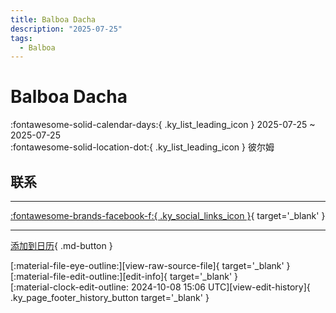```yaml
---
title: Balboa Dacha
description: "2025-07-25"
tags:
  - Balboa
---
```


# Balboa Dacha 

:fontawesome-solid-calendar-days:{ .ky_list_leading_icon } 2025-07-25 ~ 2025-07-25  
:fontawesome-solid-location-dot:{ .ky_list_leading_icon } 彼尔姆  

## 联系


---

 [:fontawesome-brands-facebook-f:{ .ky_social_links_icon }](https://www.facebook.com/events/1613028629569884){ target='_blank' }

---

[添加到日历](https://swing.news/ics/zh-Hans/2025/ru/balboa-dacha-2025.ics){ .md-button }

<div class="ky_page_footer" markdown>
<div class="ky_page_footer_trailing" markdown="span">
[:material-file-eye-outline:][view-raw-source-file]{ target='_blank' }
[:material-file-edit-outline:][edit-info]{ target='_blank' }
</div>
<div class="ky_page_footer_leading" markdown="span">
[:material-clock-edit-outline: 2024-10-08 15:06 UTC][view-edit-history]{ .ky_page_footer_history_button target='_blank' }
</div>
</div>

[view-raw-source-file]: https://github.com/swingdance/events/blob/main/2025/ru/balboa-dacha-2025.json "查看原始源文件"
[edit-info]: https://github.com/swingdance/events/issues/new?assignees=&labels=update+event&projects=&template=03-update_entity.yml&title=%5B2025%2Fru%5D%20Balboa%20Dacha&region=ru&year=2025&id=balboa-dacha-2025&name=Balboa%20Dacha&org_id= "编辑信息"

[view-edit-history]: https://github.com/swingdance/events/commits/main/2025/ru/balboa-dacha-2025.json "查看编辑历史"
